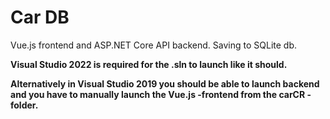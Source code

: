 # Car DB
Vue.js frontend and ASP.NET Core API backend. Saving to SQLite db.

<b>Visual Studio 2022 is required for the .sln to launch like it should.</b>

<b>Alternatively in Visual Studio 2019 you should be able to launch backend and you have to manually launch the Vue.js -frontend from the carCR -folder.

</b>


